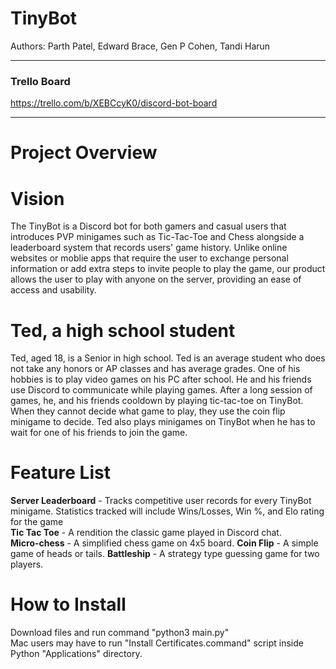 # TinyBot
Authors:  Parth Patel, Edward Brace, Gen P Cohen, Tandi Harun 

***
### Trello Board 

https://trello.com/b/XEBCcyK0/discord-bot-board
***

# Project Overview

# Vision

The TinyBot is a Discord bot for both gamers and casual users that introduces PVP minigames such as Tic-Tac-Toe and Chess alongside a leaderboard system that records users' game history. Unlike online websites or moblie apps that require the user to exchange personal information or add extra steps to invite people to play the game, our product allows the user to play with anyone on the server, providing an ease of access and usability.  

# Ted, a high school student
Ted, aged 18, is a Senior in high school. Ted is an average student who does not take any honors or AP classes and has average grades. One of his hobbies is to play video games on his PC after school. He and his friends use Discord to communicate while playing games. After a long session of games, he, and his friends cooldown by playing tic-tac-toe on TinyBot. When they cannot decide what game to play, they use the coin flip minigame to decide. Ted also plays minigames on TinyBot when he has to wait for one of his friends to join the game. 


# Feature List
**Server Leaderboard** - Tracks competitive user records for every TinyBot minigame. Statistics tracked will include Wins/Losses, Win %, and Elo rating for the game  
**Tic Tac Toe** - A rendition the classic game played in Discord chat.  
**Micro-chess** - A simplified chess game on 4x5 board.
**Coin Flip** - A simple game of heads or tails.
**Battleship** - A strategy type guessing game for two players.

# How to Install
Download files and run command "python3 main.py"  
Mac users may have to run "Install Certificates.command" script inside Python "Applications" directory.

